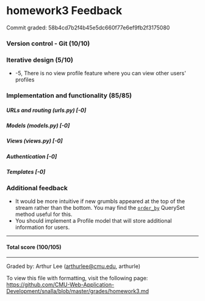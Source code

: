 homework3 Feedback
==================

Commit graded: 58b4cd7b2f4b45e5dc660f77e6ef9fb2f3175080


### Version control - Git (10/10)

### Iterative design (5/10)
- -5, There is no view profile feature where you can view other users' profiles

### Implementation and functionality (85/85)

##### URLs and routing (urls.py) [-0]

##### Models (models.py) [-0]

##### Views (views.py) [-0]

##### Authentication [-0]

##### Templates [-0]

### Additional feedback
- It would be more intuitive if new grumbls appeared at the top of the stream rather than the bottom. You may find the [`order_by`](https://docs.djangoproject.com/en/1.7/ref/models/querysets/#order-by) QuerySet method useful for this.
- You should implement a Profile model that will store additional information for users.

---

#### Total score (100/105)

---

Graded by: Arthur Lee (arthurlee@cmu.edu, arthurle)

To view this file with formatting, visit the following page: https://github.com/CMU-Web-Application-Development/snalla/blob/master/grades/homework3.md
